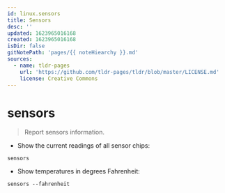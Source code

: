 ```yaml
---
id: linux.sensors
title: Sensors
desc: ''
updated: 1623965016168
created: 1623965016168
isDir: false
gitNotePath: 'pages/{{ noteHiearchy }}.md'
sources:
  - name: tldr-pages
    url: 'https://github.com/tldr-pages/tldr/blob/master/LICENSE.md'
    license: Creative Commons
---
```

# sensors

> Report sensors information.

- Show the current readings of all sensor chips:

`sensors`

- Show temperatures in degrees Fahrenheit:

`sensors --fahrenheit`

